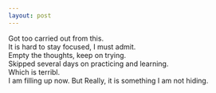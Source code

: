 ```yaml
---
layout: post
---
```

  

Got too carried out from this.  
It is hard to stay focused, I must admit.  
Empty the thoughts, keep on trying.  
Skipped several days on practicing and learning.  
Which is terribl.  
I am filling up now. But Really, it is something I am not hiding.  
